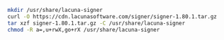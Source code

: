 ﻿```sh
mkdir /usr/share/lacuna-signer
curl -O https://cdn.lacunasoftware.com/signer/signer-1.80.1.tar.gz
tar xzf signer-1.80.1.tar.gz -C /usr/share/lacuna-signer
chmod -R a=,u+rwX,go+rX /usr/share/lacuna-signer
```
